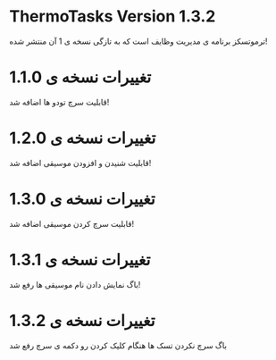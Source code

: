 # ThermoTasks Version 1.3.2
ترموتسکز برنامه ی مدیریت وظایف است که به تازگی نسخه ی 1 آن منتشر شده!

# تغییرات نسخه ی 1.1.0
قابلیت سرچ تودو ها اضافه شد!

# تغییرات نسخه ی 1.2.0
قابلیت شنیدن و افزودن موسیقی اضافه شد!

# تغییرات نسخه ی 1.3.0
قابلیت سرچ کردن موسیقی اضافه شد!

# تغییرات نسخه ی 1.3.1
باگ نمایش دادن نام موسیقی ها رفع شد!

# تغییرات نسخه ی 1.3.2
باگ سرچ نکردن تسک ها هنگام کلیک کردن رو دکمه ی سرچ رفع شد